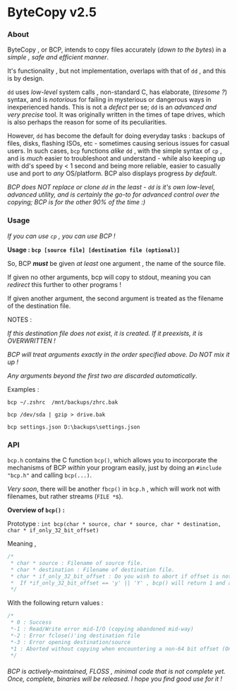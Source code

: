# ByteCopy v2.5
 
### About
ByteCopy , or BCP, intends to copy files accurately (_down to the bytes_) in a _simple , safe and efficient manner_.
 
It's functionality , but not implementation, overlaps with that of `dd` , and this is by design. 
 
`dd` uses _low-level_ system calls , non-standard C, has elaborate, (_tiresome ?_) syntax, and is _notorious_ for failing in mysterious or dangerous ways in inexperienced hands. This is not a _defect_ per se; `dd` is an _advanced and very precise_ tool. It was originally written in the times of tape drives, which is also perhaps the reason for some of its peculiarities.
 
However, `dd` has become the default for doing everyday tasks : backups of files, disks, flashing ISOs, etc - sometimes causing serious issues for casual users. In such cases, `bcp` functions _alike_ `dd` , with the simple syntax of `cp` , and is _much_ easier to troubleshoot and understand - while also keeping up with dd's speed by < 1 second and being more reliable, easier to casually use and port to _any_ OS/platform. BCP also displays progress _by default_.
 
_BCP does NOT replace or clone `dd` in the least - `dd` is it's own low-level, advanced utility, and is certainly the go-to for advanced control over the copying; BCP is for the other 90% of the time :)_
 
### Usage
_If you can use `cp` , you can use BCP !_
 
**Usage : `bcp [source file] [destination file (optional)]`**
 
So, BCP **_must_** be given _at least_ one argument , the name of the source file.
 
If given no other arguments, bcp will copy to stdout, meaning you can _redirect_ this further to other programs !

If given another argument, the second argument is treated as the filename of the destination file.
 
NOTES :

_If this destination file does not exist, it is created. If it preexists, it is OVERWRITTEN !_

_BCP will treat arguments *exactly* in the order specified above. Do NOT mix it up !_

_Any arguments beyond the first two are discarded automatically_.
  
Examples :
```
bcp ~/.zshrc  /mnt/backups/zhrc.bak
	
bcp /dev/sda | gzip > drive.bak
	
bcp settings.json D:\backups\settings.json
```	
### API
`bcp.h` contains the C function `bcp()`, which allows you to incorporate the mechanisms of BCP _within_ your program easily, just by doing an `#include "bcp.h"` and calling `bcp(...)`.
 
_Very soon_, there will be another `fbcp()` in `bcp.h` , which will work not with filenames, but rather streams (`FILE *`s).
 
**Overview of `bcp()` :**
 
Prototype : `int bcp(char * source, char * source, char * destination, char * if_only_32_bit_offset)`
 
Meaning ,
```c
/*
 * char * source : Filename of source file.
 * char * destination : Filename of destination file.
 * char * if_only_32_bit_offset : Do you wish to abort if offset is not 64-bit ?  (Matters only if you need to print progress while copying)
 *	If *if_only_32_bit_offset == 'y' || 'Y' , bcp() will return 1 and abort. Else, it will continue anyways.
 */
```
With the following return values :
```c
/*
 * 0 : Success
 *-1 : Read/Write error mid-I/O (copying abandoned mid-way)
 *-2 : Error fclose()'ing destination file
 *-3 : Error opening destination/source
 *1 : Aborted without copying when encountering a non-64 bit offset (Only if you need to print progress as copying)
 */
```	
###### BCP is actively-maintained, FLOSS , minimal code that is _not complete yet_. Once, complete, binaries will be released. I hope you find good use for it !
